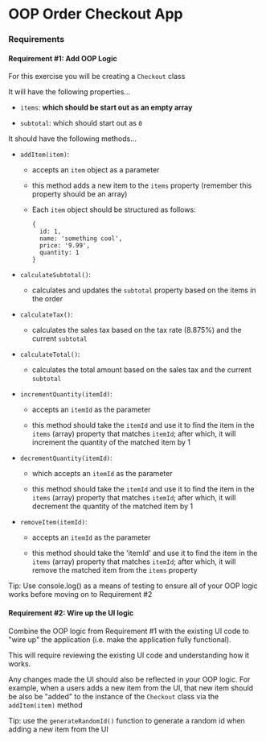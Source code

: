 # OOP Order Checkout App

### Requirements

#### Requirement #1: Add OOP Logic

For this exercise you will be creating a `Checkout` class

It will have the following properties...

* `items`: **which should be start out as an empty array**

* `subtotal`: which should start out as `0`

It should have the following methods...

* `addItem(item)`:

  - accepts an `item` object as a parameter

  - this method adds a new item to the `items` property (remember this property should be an array)

  - Each `item` object should be structured as follows:

    ```
    {
      id: 1,
      name: 'something cool',
      price: '9.99',
      quantity: 1
    }
    ```


* `calculateSubtotal()`:

  - calculates and updates the `subtotal` property based on the items in the order


* `calculateTax()`:

  - calculates the sales tax based on the tax rate (8.875%) and the current `subtotal`


* `calculateTotal()`:

  - calculates the total amount based on the sales tax and the current `subtotal`


* `incrementQuantity(itemId)`:

  - accepts an `itemId` as the parameter

  - this method should take the `itemId` and use it to find the item in the `items` (array) property that matches `itemId`; after which, it will increment the quantity of the matched item by 1


* `decrementQuantity(itemId)`:

  - which accepts an `itemId` as the parameter

  - this method should take the `itemId` and use it to find the item in the `items` (array) property that matches `itemId`; after which, it will decrement the quantity of the matched item by 1


* `removeItem(itemId)`:

  - accepts an `itemId` as the parameter

  - this method should take the 'itemId' and use it to find the item in the `items` (array) property that matches `itemId`; after which, it will remove the matched item from the `items` property


Tip: Use console.log() as a means of testing to ensure all of your OOP logic works before moving on to Requirement #2

#### Requirement #2: Wire up the UI logic

Combine the OOP logic from Requirement #1 with the existing UI code to "wire up" the application (i.e. make the application fully functional).

This will require reviewing the existing UI code and understanding how it works.

Any changes made the UI should also be reflected in your OOP logic. For example, when a users adds a new item from the UI, that new item should be also be "added" to the instance of the `Checkout` class via the `addItem(item)` method

Tip: use the `generateRandomId()` function to generate a random id when adding a new item from the UI
